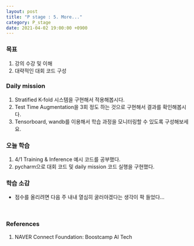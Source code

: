 ```yaml
---
layout: post
title: "P stage : 5. More..."
category: P_stage
date: 2021-04-02 19:00:00 +0900
---
```

### 목표
1. 강의 수강 및 이해
2. 대략적인 대회 코드 구성

### Daily mission
1. Stratified K-fold 시스템을 구현해서 적용해봅시다.
2. Test Time Augmentation을 3회 정도 하는 것으로 구현해서 결과를 확인해봅시다.
3. Tensorboard, wandb를 이용해서 학습 과정을 모니터링할 수 있도록 구성해보세요.

### 오늘 학습
1. 4/1 Training & Inference 예시 코드를 공부했다.
3. pycharm으로 대회 코드 및 daily mission 코드 실행을 구현했다.

### 학습 소감
- 점수를 올리려면 다음 주 내내 열심히 굴러야겠다는 생각이 팍 들었다...

<br/>

### References
1. NAVER Connect Foundation: Boostcamp AI Tech
